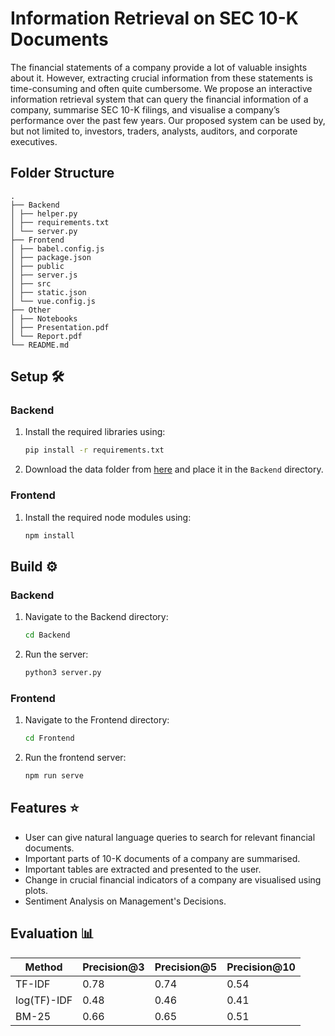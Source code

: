 # Information Retrieval on SEC 10-K Documents

The financial statements of a company provide a lot of valuable insights about it. However, extracting crucial information from these statements is time-consuming and often quite cumbersome. We propose an interactive information retrieval system that can query the financial information of a company, summarise SEC 10-K filings, and visualise a company’s performance over the past few years. Our proposed system can be used by, but not limited to, investors, traders, analysts, auditors, and corporate executives.

## Folder Structure
```
.
├── Backend
│ ├── helper.py
│ ├── requirements.txt
│ └── server.py
├── Frontend
│ ├── babel.config.js
│ ├── package.json
│ ├── public
│ ├── server.js
│ ├── src
│ ├── static.json
│ └── vue.config.js
├── Other
│ ├── Notebooks
│ ├── Presentation.pdf
│ └── Report.pdf
└── README.md
```
## Setup 🛠️

### Backend
1. Install the required libraries using:
    ```bash
    pip install -r requirements.txt
    ```
2. Download the data folder from [here](#) and place it in the `Backend` directory.

### Frontend
1. Install the required node modules using:
    ```bash
    npm install
    ```

## Build ⚙️

### Backend
1. Navigate to the Backend directory:
    ```bash
    cd Backend
    ```
2. Run the server:
    ```bash
    python3 server.py
    ```

### Frontend
1. Navigate to the Frontend directory:
    ```bash
    cd Frontend
    ```
2. Run the frontend server:
    ```bash
    npm run serve
    ```

## Features ⭐
- User can give natural language queries to search for relevant financial documents.
- Important parts of 10-K documents of a company are summarised.
- Important tables are extracted and presented to the user.
- Change in crucial financial indicators of a company are visualised using plots.
- Sentiment Analysis on Management's Decisions.

## Evaluation 📊

| Method      | Precision@3 | Precision@5 | Precision@10 |
|-------------|-------------|-------------|--------------|
| TF-IDF      | 0.78        | 0.74        | 0.54         |
| log(TF)-IDF | 0.48        | 0.46        | 0.41         |
| BM-25       | 0.66        | 0.65        | 0.51         |


